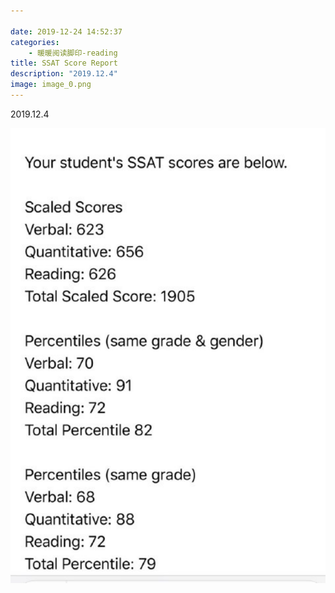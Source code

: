```yaml
---

date: 2019-12-24 14:52:37
categories:
    - 暖暖阅读脚印-reading
title: SSAT Score Report
description: "2019.12.4"
image: image_0.png
---
```


2019.12.4

  


  


  


![](image_0.png)